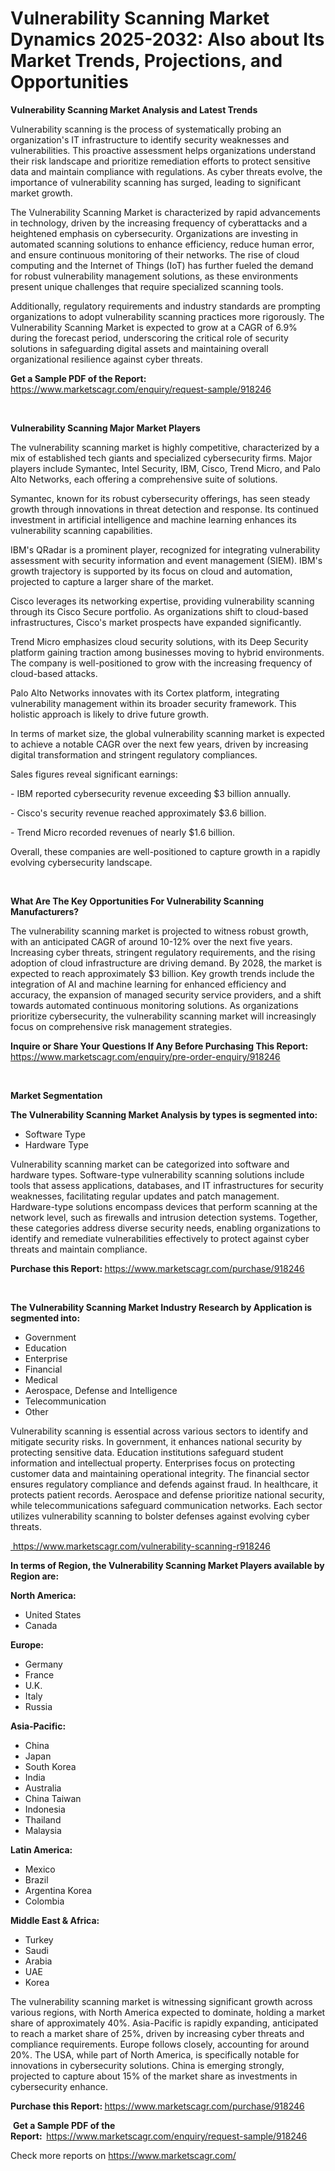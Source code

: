 <p><h1>Vulnerability Scanning Market Dynamics 2025-2032: Also about Its Market Trends, Projections, and Opportunities</h1></p><p><strong>Vulnerability Scanning Market Analysis and Latest Trends</strong></p>
<p><p>Vulnerability scanning is the process of systematically probing an organization's IT infrastructure to identify security weaknesses and vulnerabilities. This proactive assessment helps organizations understand their risk landscape and prioritize remediation efforts to protect sensitive data and maintain compliance with regulations. As cyber threats evolve, the importance of vulnerability scanning has surged, leading to significant market growth.</p><p>The Vulnerability Scanning Market is characterized by rapid advancements in technology, driven by the increasing frequency of cyberattacks and a heightened emphasis on cybersecurity. Organizations are investing in automated scanning solutions to enhance efficiency, reduce human error, and ensure continuous monitoring of their networks. The rise of cloud computing and the Internet of Things (IoT) has further fueled the demand for robust vulnerability management solutions, as these environments present unique challenges that require specialized scanning tools.</p><p>Additionally, regulatory requirements and industry standards are prompting organizations to adopt vulnerability scanning practices more rigorously. The Vulnerability Scanning Market is expected to grow at a CAGR of 6.9% during the forecast period, underscoring the critical role of security solutions in safeguarding digital assets and maintaining overall organizational resilience against cyber threats.</p></p>
<p><strong>Get a Sample PDF of the Report:&nbsp;</strong> <a href="https://www.marketscagr.com/enquiry/request-sample/918246?utm_campaign=3117&utm_medium=2&utm_source=Github&utm_content=ia&utm_term=06032025&utm_id=vulnerability-scanning">https://www.marketscagr.com/enquiry/request-sample/918246</a></p>
<p>&nbsp;</p>
<p><strong>Vulnerability Scanning Major Market Players</strong></p>
<p><p>The vulnerability scanning market is highly competitive, characterized by a mix of established tech giants and specialized cybersecurity firms. Major players include Symantec, Intel Security, IBM, Cisco, Trend Micro, and Palo Alto Networks, each offering a comprehensive suite of solutions. </p><p>Symantec, known for its robust cybersecurity offerings, has seen steady growth through innovations in threat detection and response. Its continued investment in artificial intelligence and machine learning enhances its vulnerability scanning capabilities. </p><p>IBM's QRadar is a prominent player, recognized for integrating vulnerability assessment with security information and event management (SIEM). IBM's growth trajectory is supported by its focus on cloud and automation, projected to capture a larger share of the market.</p><p>Cisco leverages its networking expertise, providing vulnerability scanning through its Cisco Secure portfolio. As organizations shift to cloud-based infrastructures, Cisco's market prospects have expanded significantly.</p><p>Trend Micro emphasizes cloud security solutions, with its Deep Security platform gaining traction among businesses moving to hybrid environments. The company is well-positioned to grow with the increasing frequency of cloud-based attacks.</p><p>Palo Alto Networks innovates with its Cortex platform, integrating vulnerability management within its broader security framework. This holistic approach is likely to drive future growth.</p><p>In terms of market size, the global vulnerability scanning market is expected to achieve a notable CAGR over the next few years, driven by increasing digital transformation and stringent regulatory compliances. </p><p>Sales figures reveal significant earnings: </p><p>- IBM reported cybersecurity revenue exceeding $3 billion annually. </p><p>- Cisco's security revenue reached approximately $3.6 billion.</p><p>- Trend Micro recorded revenues of nearly $1.6 billion.</p><p>Overall, these companies are well-positioned to capture growth in a rapidly evolving cybersecurity landscape.</p></p>
<p>&nbsp;</p>
<p><strong>What Are The Key Opportunities For Vulnerability Scanning Manufacturers?</strong></p>
<p><p>The vulnerability scanning market is projected to witness robust growth, with an anticipated CAGR of around 10-12% over the next five years. Increasing cyber threats, stringent regulatory requirements, and the rising adoption of cloud infrastructure are driving demand. By 2028, the market is expected to reach approximately $3 billion. Key growth trends include the integration of AI and machine learning for enhanced efficiency and accuracy, the expansion of managed security service providers, and a shift towards automated continuous monitoring solutions. As organizations prioritize cybersecurity, the vulnerability scanning market will increasingly focus on comprehensive risk management strategies.</p></p>
<p><strong>Inquire or Share Your Questions If Any Before Purchasing This Report:</strong> <a href="https://www.marketscagr.com/enquiry/pre-order-enquiry/918246?utm_campaign=3117&utm_medium=2&utm_source=Github&utm_content=ia&utm_term=06032025&utm_id=vulnerability-scanning">https://www.marketscagr.com/enquiry/pre-order-enquiry/918246</a></p>
<p>&nbsp;</p>
<p><strong>Market Segmentation</strong></p>
<p><strong>The Vulnerability Scanning Market Analysis by types is segmented into:</strong></p>
<p><ul><li>Software Type</li><li>Hardware Type</li></ul></p>
<p><p>Vulnerability scanning market can be categorized into software and hardware types. Software-type vulnerability scanning solutions include tools that assess applications, databases, and IT infrastructures for security weaknesses, facilitating regular updates and patch management. Hardware-type solutions encompass devices that perform scanning at the network level, such as firewalls and intrusion detection systems. Together, these categories address diverse security needs, enabling organizations to identify and remediate vulnerabilities effectively to protect against cyber threats and maintain compliance.</p></p>
<p><strong>Purchase this Report:&nbsp;</strong><a href="https://www.marketscagr.com/purchase/918246?utm_campaign=3117&utm_medium=2&utm_source=Github&utm_content=ia&utm_term=06032025&utm_id=vulnerability-scanning">https://www.marketscagr.com/purchase/918246</a></p>
<p>&nbsp;</p>
<p><strong>The Vulnerability Scanning Market Industry Research by Application is segmented into:</strong></p>
<p><ul><li>Government</li><li>Education</li><li>Enterprise</li><li>Financial</li><li>Medical</li><li>Aerospace, Defense and Intelligence</li><li>Telecommunication</li><li>Other</li></ul></p>
<p><p>Vulnerability scanning is essential across various sectors to identify and mitigate security risks. In government, it enhances national security by protecting sensitive data. Education institutions safeguard student information and intellectual property. Enterprises focus on protecting customer data and maintaining operational integrity. The financial sector ensures regulatory compliance and defends against fraud. In healthcare, it protects patient records. Aerospace and defense prioritize national security, while telecommunications safeguard communication networks. Each sector utilizes vulnerability scanning to bolster defenses against evolving cyber threats.</p></p>
<p><a href="https://www.marketscagr.com/vulnerability-scanning-r918246?utm_campaign=3117&utm_medium=2&utm_source=Github&utm_content=ia&utm_term=06032025&utm_id=vulnerability-scanning">&nbsp;https://www.marketscagr.com/vulnerability-scanning-r918246</a></p>
<p><strong>In terms of Region, the Vulnerability Scanning Market Players available by Region are:</strong></p>
<p>
    <p> <strong> North America: </strong>
        <ul>
            <li>United States</li>
            <li>Canada</li>
        </ul>
        </p> 
    <p> <strong> Europe: </strong>
        <ul>
            <li>Germany</li>
            <li>France</li>
            <li>U.K.</li>
            <li>Italy</li>
            <li>Russia</li>
        </ul>
        </p> 
    <p> <strong> Asia-Pacific: </strong>
        <ul>
            <li>China</li>
            <li>Japan</li>
            <li>South Korea</li>
            <li>India</li>
            <li>Australia</li>
            <li>China Taiwan</li>
            <li>Indonesia</li>
            <li>Thailand</li>
            <li>Malaysia</li>
        </ul>
        </p> 
    <p> <strong> Latin America: </strong>
        <ul>
            <li>Mexico</li>
            <li>Brazil</li>
            <li>Argentina Korea</li>
            <li>Colombia</li>
        </ul>
        </p> 
    <p> <strong> Middle East & Africa: </strong>
        <ul>
            <li>Turkey</li>
            <li>Saudi</li>
            <li>Arabia</li>
            <li>UAE</li>
            <li>Korea</li>
        </ul>
    </p>
    </p>
<p><p>The vulnerability scanning market is witnessing significant growth across various regions, with North America expected to dominate, holding a market share of approximately 40%. Asia-Pacific is rapidly expanding, anticipated to reach a market share of 25%, driven by increasing cyber threats and compliance requirements. Europe follows closely, accounting for around 20%. The USA, while part of North America, is specifically notable for innovations in cybersecurity solutions. China is emerging strongly, projected to capture about 15% of the market share as investments in cybersecurity enhance.</p></p>
<p><strong>Purchase this Report: </strong><a href="https://www.marketscagr.com/purchase/918246?utm_campaign=3117&utm_medium=2&utm_source=Github&utm_content=ia&utm_term=06032025&utm_id=vulnerability-scanning">https://www.marketscagr.com/purchase/918246</a></p>
<p>&nbsp;<strong>Get a Sample PDF of the Report:&nbsp;&nbsp;</strong><a href="https://www.marketscagr.com/enquiry/request-sample/918246?utm_campaign=3117&utm_medium=2&utm_source=Github&utm_content=ia&utm_term=06032025&utm_id=vulnerability-scanning">https://www.marketscagr.com/enquiry/request-sample/918246</a></p>
<p><strong></strong></p>
<p>Check more reports on <a href="https://www.marketscagr.com/?utm_campaign=3117&utm_medium=2&utm_source=Github&utm_content=ia&utm_term=06032025&utm_id=vulnerability-scanning">https://www.marketscagr.com/</a></p>